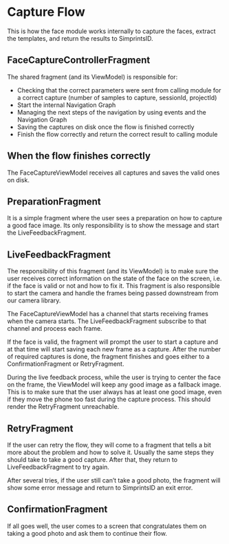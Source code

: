 # Capture Flow

This is how the face module works internally to capture the faces, extract the templates, and return the results to SimprintsID.

##  FaceCaptureControllerFragment

The shared fragment (and its ViewModel) is responsible for:
- Checking that the correct parameters were sent from calling module for a correct capture (number of samples to capture, sessionId, projectId)
- Start the internal Navigation Graph
- Managing the next steps of the navigation by using events and the Navigation Graph
- Saving the captures on disk once the flow is finished correctly
- Finish the flow correctly and return the correct result to calling module

## When the flow finishes correctly

The FaceCaptureViewModel receives all captures and saves the valid ones on disk.

## PreparationFragment

It is a simple fragment where the user sees a preparation on how to capture a good face image. Its only responsibility is to show the message and start the LiveFeedbackFragment.

## LiveFeedbackFragment

The responsibility of this fragment (and its ViewModel) is to make sure the user receives correct information on the state of the face on the screen, i.e. if the face is valid or not and how to fix it.
This fragment is also responsible to start the camera and handle the frames being passed downstream from our camera library.

The FaceCaptureViewModel has a channel that starts receiving frames when the camera starts. The LiveFeedbackFragment subscribe to that channel and process each frame.

If the face is valid, the fragment will prompt the user to start a capture and at that time will start saving each new frame as a capture.
After the number of required captures is done, the fragment finishes and goes either to a ConfirmationFragment or RetryFragment.

During the live feedback process, while the user is trying to center the face on the frame, the ViewModel will keep any good image as a fallback image.
This is to make sure that the user always has at least one good image, even if they move the phone too fast during the capture process. This should render the RetryFragment unreachable.

## RetryFragment

If the user can retry the flow, they will come to a fragment that tells a bit more about the problem and how to solve it.
Usually the same steps they should take to take a good capture. After that, they return to LiveFeedbackFragment to try again.

After several tries, if the user still can’t take a good photo, the fragment will show some error message and return to SimprintsID an exit error.

## ConfirmationFragment

If all goes well, the user comes to a screen that congratulates them on taking a good photo and ask them to continue their flow.
